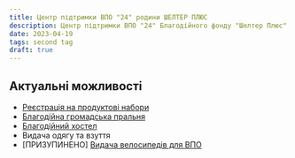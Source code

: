 ```yaml
---
title: Центр підтримки ВПО "24" родини ШЕЛТЕР ПЛЮС
description: Центр підтримки ВПО "24" Благодійного фонду "Шелтер Плюс" у Кривому Розі за адресою вулиця Маккейна, 24 
date: 2023-04-19
tags: second tag
draft: true
---
```

## Актуальні можливості 

- [Реєстрація на продуктові набори](https://www.notion.so/bebb2143e7864400946e82441bc6de19)
- [Благодійна громадська пральня](https://www.notion.so/6cec36968dfa48b292fb8bbd120872d8)
- [Благодійний хостел](https://www.notion.so/1-e5e56ec6972344f28a7c9d2511daa915)
- Видача одягу та взуття
- [ПРИЗУПИНЕНО] [Видача велосипедів для ВПО](https://forms.gle/xWdQzPmk76LYjd357)


<!-- 
{% image "./possum.png", "A possum parent and two possum kids hanging from the iconic red balloon" %} -->
